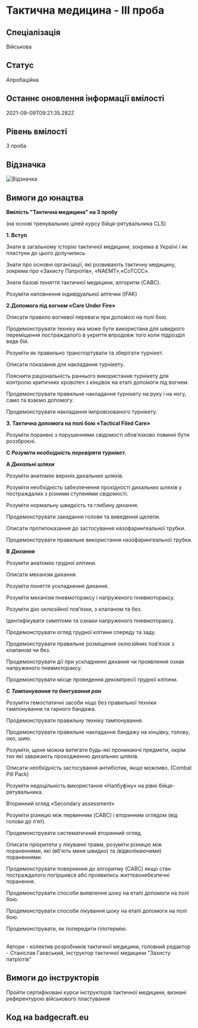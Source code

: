 # Тактична медицина - ІІІ проба

## Спеціалізація

Військова

## Статус

Апробаційна

## Останнє оновлення інформації вмілості

2021-09-09T09:21:35.282Z

## Рівень вмілості

3 проба

## Відзначка

![Відзначка](../images/Taktychna_medytsyna_III/_________________.jpg)

## Вимоги до юнацтва

<span><p><b>Вмілість "Тактична медицина" на 3 пробу</b></p><p>(на основі тренувальних цілей курсу бійця-рятувальника CLS)</p><p> </p><p><b>1. Вступ</b></p><p>Знати в загальному історію тактичної медицини, зокрема в Україні і як пластуни до цього долучились.</p><p>Знати про основні організації, які розвивають тактичну медицину, зокрема про «Захисту Патріотів», «NAEMT»,«CoTCCC».</p><p>Знати базові поняття тактичної медицини, алгоритм (CABC).</p><p>Розуміти наповнення індивідуальної аптечки (IFAK)</p><p> </p><p><b>2.Допомога під вогнем «Care Under Fire»</b></p><p>Описати правило вогневої переваги при допомозі на полі бою.</p><p>Продемонструвати техніку яка може бути використана для швидкого переміщення постраждалого в укриття впродовж того коли підрозділ веде бій.</p><p>Розуміти як правильно транспортувати та зберігати турнікет.</p><p>Описати показання для накладання турнікету.</p><p>Пояснити раціональність раннього використання турнікету для контролю критичних кровотеч з кінцівок на етапі допомоги під вогнем.</p><p>Продемонструвати правильне накладання турнікету на руку і на ногу, само та взаємо допомогу.</p><p>Продемонструвати накладання імпровізованого турнікету.</p><p> </p><p><b>3. Тактична допомога на полі бою «Tactical Filed Care»</b></p><p>Розуміти поранені з порушеннями свідомості обов’язково повинні бути роззброєні. </p><p> </p><p><b>C</b> <b><i>Розуміти необхідність перевіряти турнікет.</i></b></p><p> </p><p><b>A <i>Дихальні шляхи</i></b></p><p>Розуміти анатомію верхніх дихальних шляхів.</p><p>Розуміти необхідність забезпечення прохідності дихальних шляхів у постраждалих з різними ступенями свідомості.</p><p>Розуміти нормальну швидкість та глибину дихання.</p><p>Продемонструвати закидання голови та виведення щелепи.</p><p>Описати протипоказання до застосування назофарингеальної трубки.</p><p>Продемонструвати правильне використання назофарингеальної трубки.</p><p> </p><p><b>B</b> <b><i>Дихання</i></b></p><p>Розуміти анатомію грудної клітини.</p><p>Описати механізм дихання.</p><p>Розуміти поняття ускладнення дихання.</p><p>Розуміти механізм пневмотораксу і напруженого пневмотораксу.</p><p>Розуміти дію оклюзійної пов’язки, з клапаном та без.</p><p>Ідентифікувати симптоми та ознаки напруженого пневмотораксу.</p><p>Продемонструвати огляд грудної клітини спереду та заду.</p><p>Продемонструвати правильне розміщення оклюзійних пов’язок з клапаном чи без.</p><p>Продемонструвати дії при ускладненні дихання чи проявлення ознак напруженого пневмотораксу.</p><p>Продемонструвати місце проведення декомпресії грудної клітини.</p><p> </p><p><b>C</b> <b><i>Тампонування та бинтування ран</i></b></p><p>Розуміти гемостатичні засоби ніщо без правильної техніки тампонування та гарного бандажа.</p><p>Продемонструвати правильну техніку тампонування.</p><p>Продемонструвати правильне накладання бандажу на кінцівку, голову, око, шию.</p><p>Розуміти, щоне можна витягати будь-які проникаючі предмети, окрім тих які заважають проходженню дихальних шляхів.</p><p>Описати необхідність застосування антибіотик, якщо можливо. (Сombat Pill Pack)</p><p>Розуміти недоцільність використання «Налбуфіну» на рівні бійця-рятувальника.</p><p> </p><p>Вторинний огляд «Secondary assessment»</p><p>Розуміти різницю між первинним (CABC) і вторинним оглядом (від голови до п’ят).</p><p>Продемонструвати систематичний вторинний огляд.</p><p>Описати пріоритети у лікуванні травм, розуміти різницю між пораненнями, які (вб’ють мене швидко) та (відволікаючими) пораненнями.</p><p>Продемонструвати повернення до алгоритму (CABC) якщо стан постраждалого погіршився або проявились життєвонебезпечні поранення.</p><p>Продемонструвати способи виявлення шоку на етапі допомоги на полі бою.</p><p>Продемонструвати способи лікування шоку на етапі допомоги на полі бою.</p><p>Продемонструвати, як попередити гіпотермію.</p><p> </p><br>Автори - колектив розробників тактичної медицини, головний редактор - Станіслав Гаєвський, інструктор тактичної медицини "Захисту патріотів"</span>

## Вимоги до інструкторів

Пройти сертифіковані курси інструкторів тактичної медицини, визнані референтурою військового пластування

## Код на badgecraft.eu

